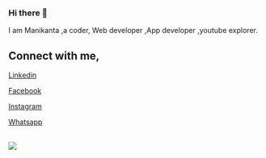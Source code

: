 ### Hi there 👋
I am Manikanta ,a coder, Web developer ,App developer ,youtube explorer.


## Connect with me,   

[Linkedin](https://www.linkedin.com/in/manikanta-b-818842192/)

[Facebook](https://www.facebook.com/profile.php?id=100012747905852)

[Instagram](https://www.instagram.com/manikanta._.mani/)

[Whatsapp](https://wa.me/919066128873)


<br>
<img src='https://github-readme-stats.vercel.app/api?username=manikanta05&&show_icons=true&title_color=#81170D&icon_color=#81170D&text_color=000000&bg_color=F8E9FA'>
<br>
